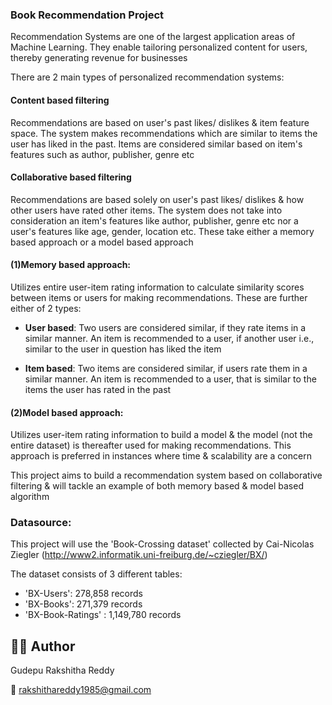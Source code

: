 ### Book Recommendation Project

Recommendation Systems are one of the largest application areas of Machine Learning. They enable tailoring personalized content for users, thereby generating revenue for businesses

There are 2 main types of personalized recommendation systems:

#### Content based filtering
Recommendations are based on user's past likes/ dislikes & item feature space. The system makes recommendations which are similar to items the user has liked in the past. Items are considered similar based on item's features such as author, publisher, genre etc

#### Collaborative based filtering
Recommendations are based solely on user's past likes/ dislikes & how other users have rated other items. The system does not take into consideration an item's features like author, publisher, genre etc nor a user's features like age, gender, location etc. These take either a memory based approach or a model based approach

#### (1)Memory based approach: 
Utilizes entire user-item rating information to calculate similarity scores between items or users for making recommendations. These are further either of 2 types:

 - __User based__: Two users are considered similar, if they rate items in a similar manner. An item is recommended to a user, if another user i.e., similar to the user in question has liked the item

 - __Item based__: Two items are considered similar, if users rate them in a similar manner. An item is recommended to a user, that is similar to the items the user has rated in the past

#### (2)Model based approach: 
Utilizes user-item rating information to build a model & the model (not the entire dataset) is thereafter used for making recommendations. This approach is preferred in instances where time & scalability are a concern

This project aims to build a recommendation system based on collaborative filtering & will tackle an example of both memory based & model based algorithm


### Datasource:
This project will use the 'Book-Crossing dataset' collected by Cai-Nicolas Ziegler 
(http://www2.informatik.uni-freiburg.de/~cziegler/BX/)

The dataset consists of 3 different tables:

- 'BX-Users': 278,858 records
- 'BX-Books': 271,379 records
- 'BX-Book-Ratings' : 1,149,780 records


##  👩‍💻 Author
Gudepu Rakshitha Reddy

📧 rakshithareddy1985@gmail.com
